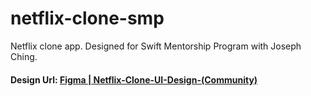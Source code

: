 # netflix-clone-smp
Netflix clone app. Designed for Swift Mentorship Program with Joseph Ching.

#### Design Url: [Figma | Netflix-Clone-UI-Design-(Community)](https://www.figma.com/file/fq6JQcc2Jt4eO3u0k0A4wF/Netflix-Clone-UI-Design-(Community))
